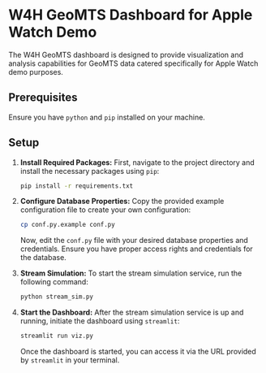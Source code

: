 # W4H GeoMTS Dashboard for Apple Watch Demo
The W4H GeoMTS dashboard is designed to provide visualization and analysis capabilities for GeoMTS data catered specifically for Apple Watch demo purposes.

## Prerequisites
Ensure you have `python` and `pip` installed on your machine.

## Setup
1. **Install Required Packages:**
First, navigate to the project directory and install the necessary packages using `pip`:
    ```bash
    pip install -r requirements.txt
    ```

2. **Configure Database Properties:**
Copy the provided example configuration file to create your own configuration:
    ```bash
    cp conf.py.example conf.py
    ```
    Now, edit the `conf.py` file with your desired database properties and credentials. Ensure you have proper access rights and credentials for the database.

3. **Stream Simulation:**
To start the stream simulation service, run the following command:
    ```bash
    python stream_sim.py
    ```

4. **Start the Dashboard:**
After the stream simulation service is up and running, initiate the dashboard using `streamlit`:
    ```bash
    streamlit run viz.py
    ```
    Once the dashboard is started, you can access it via the URL provided by `streamlit` in your terminal.





